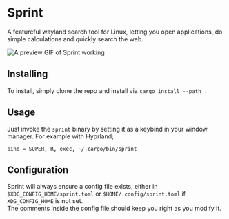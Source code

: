 # Sprint
A featureful wayland search tool for Linux, letting you open applications, do simple calculations and quickly search the web.

![A preview GIF of Sprint working](https://i.imgur.com/I0tY8LC.gif)

## Installing
To install, simply clone the repo and install via `cargo install --path .`

## Usage
Just invoke the `sprint` binary by setting it as a keybind in your window manager. For example with Hyprland;
```
bind = SUPER, R, exec, ~/.cargo/bin/sprint
```

## Configuration
Sprint will always ensure a config file exists, either in `$XDG_CONFIG_HOME/sprint.toml` or `$HOME/.config/sprint.toml` if `XDG_CONFIG_HOME` is not set.  
The comments inside the config file should keep you right as you modify it.
